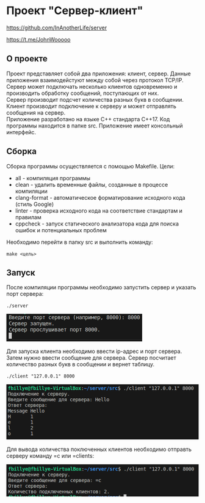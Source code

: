 # Проект "Сервер-клиент"

https://github.com/InAnotherLife/server

https://t.me/JohnWooooo


## О проекте
Проект представляет собой два приложения: клиент, сервер. Данные приложения взаимодейстуют между собой через протокол TCP/IP.\
Сервер может подключать несколько клиентов одновременно и производить обработку сообщений, поступающих от них.\
Сервер производит подсчет количества разных букв в сообщении.\
Клиент производит подключение к серверу и может отправлять сообщения на сервер.\
Приложение разработано на языке С++ стандарта C++17. Код программы находится в папке src. Приложение имеет консольный интерфейс.

## Сборка

Сборка программы осуществляется с помощью Makefile. Цели:
* all - компиляция программы
* clean - удалить временные файлы, созданные в процессе компиляции 
* clang-format - автоматическое форматирование исходного кода (стиль Google)
* linter - проверка исходного кода на соответствие стандартам и правилам
* cppcheck - запуск статического анализатора кода для поиска ошибок и потенциальных проблем

Необходимо перейти в папку src и выполнить команду:
```
make <цель>
```

## Запуск
После компиляции программы необходимо запустить сервер и указать порт сервера:
```
./server
```

![Сервер](src/img/1.png)

Для запуска клиента необходимо ввести ip-адрес и порт сервера. Затем нужно ввести сообщение для сервера. Сервер посчитает количество разных букв в сообщении и вернет таблицу.
```
./client "127.0.0.1" 8000
```

![Клиент](src/img/2.png)

Для вывода количества поключенных клиентов необходимо отправть серверу команду =с или =clients:

![Количество подключенных клиентов](src/img/3.png)
